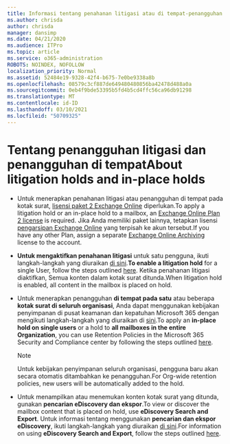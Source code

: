```yaml
---
title: Informasi tentang penahanan litigasi atau di tempat-penangguhan
ms.author: chrisda
author: chrisda
manager: dansimp
ms.date: 04/21/2020
ms.audience: ITPro
ms.topic: article
ms.service: o365-administration
ROBOTS: NOINDEX, NOFOLLOW
localization_priority: Normal
ms.assetid: 52484e19-9328-42f4-b675-7e0be9338a8b
ms.openlocfilehash: 08579c3cf887de649480480856ba42478d488a0a
ms.sourcegitcommit: 0eb4f9bde53395b5fd4b5cd4ffc56ca96db91298
ms.translationtype: MT
ms.contentlocale: id-ID
ms.lasthandoff: 03/10/2021
ms.locfileid: "50709325"
---
```

# <a name="about-litigation-holds-and-in-place-holds"></a><span data-ttu-id="297ea-102">Tentang penangguhan litigasi dan penangguhan di tempat</span><span class="sxs-lookup"><span data-stu-id="297ea-102">About litigation holds and in-place holds</span></span>

- <span data-ttu-id="297ea-103">Untuk menerapkan penahanan litigasi atau penangguhan di tempat pada kotak surat, [lisensi paket 2 Exchange Online](https://docs.microsoft.com/office365/servicedescriptions/office-365-platform-service-description/office-365-plan-options) diperlukan.</span><span class="sxs-lookup"><span data-stu-id="297ea-103">To apply a litigation hold or an in-place hold to a mailbox, an [Exchange Online Plan 2 license](https://docs.microsoft.com/office365/servicedescriptions/office-365-platform-service-description/office-365-plan-options) is required.</span></span> <span data-ttu-id="297ea-104">Jika Anda memiliki paket lainnya, tetapkan lisensi [pengarsipan Exchange Online](https://docs.microsoft.com/office365/servicedescriptions/exchange-online-archiving-service-description/exchange-online-archiving-service-description) yang terpisah ke akun tersebut.</span><span class="sxs-lookup"><span data-stu-id="297ea-104">If you have any other Plan, assign a separate [Exchange Online Archiving](https://docs.microsoft.com/office365/servicedescriptions/exchange-online-archiving-service-description/exchange-online-archiving-service-description) license to the account.</span></span> 
    
- <span data-ttu-id="297ea-105">**Untuk mengaktifkan penahanan litigasi** untuk satu pengguna, ikuti langkah-langkah yang diuraikan [di sini](https://docs.microsoft.com/microsoft-365/compliance/create-a-litigation-hold?view=o365-worldwide#place-a-mailbox-on-litigation-hold).</span><span class="sxs-lookup"><span data-stu-id="297ea-105">**To enable a litigation hold** for a single User, follow the steps outlined [here](https://docs.microsoft.com/microsoft-365/compliance/create-a-litigation-hold?view=o365-worldwide#place-a-mailbox-on-litigation-hold).</span></span> <span data-ttu-id="297ea-106">Ketika penahanan litigasi diaktifkan, Semua konten dalam kotak surat ditunda.</span><span class="sxs-lookup"><span data-stu-id="297ea-106">When litigation hold is enabled, all content in the mailbox is placed on hold.</span></span>
    
- <span data-ttu-id="297ea-107">Untuk menerapkan penangguhan **di tempat pada satu** atau beberapa **kotak surat di seluruh organisasi**, Anda dapat menggunakan kebijakan penyimpanan di pusat keamanan dan kepatuhan Microsoft 365 dengan mengikuti langkah-langkah yang diuraikan di [sini](https://docs.microsoft.com/microsoft-365/compliance/retention-policies).</span><span class="sxs-lookup"><span data-stu-id="297ea-107">To apply an **in-place hold on single users** or a hold to **all mailboxes in the entire Organization**, you can use Retention Policies in the Microsoft 365 Security and Compliance center by following the steps outlined [here](https://docs.microsoft.com/microsoft-365/compliance/retention-policies).</span></span>
    
    > [!NOTE]
    > <span data-ttu-id="297ea-108">Untuk kebijakan penyimpanan seluruh organisasi, pengguna baru akan secara otomatis ditambahkan ke penangguhan.</span><span class="sxs-lookup"><span data-stu-id="297ea-108">For Org-wide retention policies, new users will be automatically added to the hold.</span></span> 
  
- <span data-ttu-id="297ea-109">Untuk menampilkan atau menemukan konten kotak surat yang ditunda, gunakan **pencarian eDiscovery dan ekspor**.</span><span class="sxs-lookup"><span data-stu-id="297ea-109">To view or discover the mailbox content that is placed on hold, use **eDiscovery Search and Export**.</span></span> <span data-ttu-id="297ea-110">Untuk informasi tentang menggunakan **pencarian dan ekspor eDiscovery**, ikuti langkah-langkah yang diuraikan [di sini](https://docs.microsoft.com/microsoft-365/compliance/export-search-results).</span><span class="sxs-lookup"><span data-stu-id="297ea-110">For information on using **eDiscovery Search and Export**, follow the steps outlined [here](https://docs.microsoft.com/microsoft-365/compliance/export-search-results).</span></span>
    

